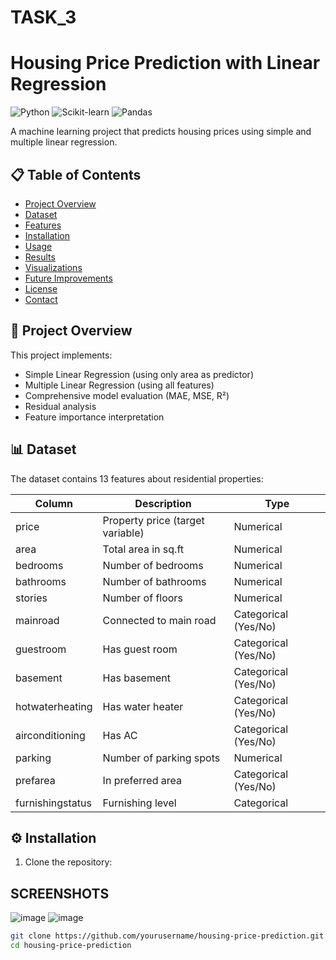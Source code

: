 # TASK_3
# Housing Price Prediction with Linear Regression

![Python](https://img.shields.io/badge/Python-3.8%2B-blue)
![Scikit-learn](https://img.shields.io/badge/Scikit--learn-1.0%2B-orange)
![Pandas](https://img.shields.io/badge/Pandas-1.3%2B-brightgreen)

A machine learning project that predicts housing prices using simple and multiple linear regression.

## 📋 Table of Contents
- [Project Overview](#-project-overview)
- [Dataset](#-dataset)
- [Features](#-features)
- [Installation](#-installation)
- [Usage](#-usage)
- [Results](#-results)
- [Visualizations](#-visualizations)
- [Future Improvements](#-future-improvements)
- [License](#-license)
- [Contact](#-contact)

## 🌟 Project Overview
This project implements:
- Simple Linear Regression (using only area as predictor)
- Multiple Linear Regression (using all features)
- Comprehensive model evaluation (MAE, MSE, R²)
- Residual analysis
- Feature importance interpretation

## 📊 Dataset
The dataset contains 13 features about residential properties:

| Column | Description | Type |
|--------|-------------|------|
| price | Property price (target variable) | Numerical |
| area | Total area in sq.ft | Numerical |
| bedrooms | Number of bedrooms | Numerical |
| bathrooms | Number of bathrooms | Numerical |
| stories | Number of floors | Numerical |
| mainroad | Connected to main road | Categorical (Yes/No) |
| guestroom | Has guest room | Categorical (Yes/No) |
| basement | Has basement | Categorical (Yes/No) |
| hotwaterheating | Has water heater | Categorical (Yes/No) |
| airconditioning | Has AC | Categorical (Yes/No) |
| parking | Number of parking spots | Numerical |
| prefarea | In preferred area | Categorical (Yes/No) |
| furnishingstatus | Furnishing level | Categorical |

## ⚙️ Installation
1. Clone the repository:

## SCREENSHOTS

![image](https://github.com/user-attachments/assets/7e7df7e8-b39f-4059-b2f4-a836b34bc0ac)
![image](https://github.com/user-attachments/assets/7e7df7e8-b39f-4059-b2f4-a836b34bc0ac)


```bash
git clone https://github.com/yourusername/housing-price-prediction.git
cd housing-price-prediction
